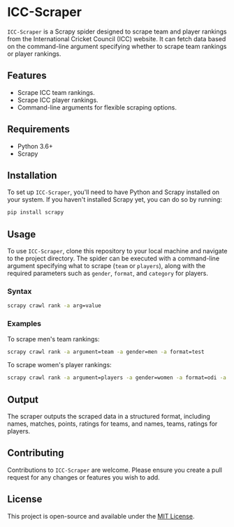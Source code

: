 
# ICC-Scraper

`ICC-Scraper` is a Scrapy spider designed to scrape team and player rankings from the International Cricket Council (ICC) website. It can fetch data based on the command-line argument specifying whether to scrape team rankings or player rankings.

## Features

- Scrape ICC team rankings.
- Scrape ICC player rankings.
- Command-line arguments for flexible scraping options.

## Requirements

- Python 3.6+
- Scrapy

## Installation

To set up `ICC-Scraper`, you'll need to have Python and Scrapy installed on your system. If you haven't installed Scrapy yet, you can do so by running:

```bash
pip install scrapy
```

## Usage

To use `ICC-Scraper`, clone this repository to your local machine and navigate to the project directory. The spider can be executed with a command-line argument specifying what to scrape (`team` or `players`), along with the required parameters such as `gender`, `format`, and `category` for players.

### Syntax

```bash
scrapy crawl rank -a arg=value
```

### Examples

To scrape men's team rankings:

```bash
scrapy crawl rank -a argument=team -a gender=men -a format=test
```

To scrape women's player rankings:

```bash
scrapy crawl rank -a argument=players -a gender=women -a format=odi -a category=batter
```

## Output

The scraper outputs the scraped data in a structured format, including names, matches, points, ratings for teams, and names, teams, ratings for players.

## Contributing

Contributions to `ICC-Scraper` are welcome. Please ensure you create a pull request for any changes or features you wish to add.

## License

This project is open-source and available under the [MIT License](LICENSE).

